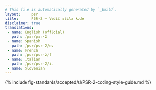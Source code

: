 ```yaml
---
# This file is automatically generated by `_build`.
layout:     psr
title:      PSR-2 — Vodič stila kode
disclaimer: true
translations:
 - name: English (official)
   path: /psr/psr-2
 - name: Spanish
   path: /psr/psr-2/es
 - name: French
   path: /psr/psr-2/fr
 - name: Italian
   path: /psr/psr-2/it
 - name: Slovenian
---
```

{% include fig-standards/accepted/sl/PSR-2-coding-style-guide.md %}
